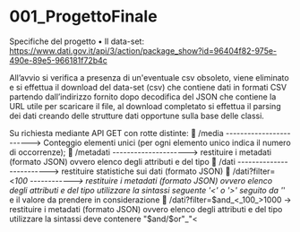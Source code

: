 # 001_ProgettoFinale

Specifiche del progetto
• Il data-set: https://www.dati.gov.it/api/3/action/package_show?id=96404f82-975e-490e-89e5-966181f72b4c

All’avvio si verifica a presenza di un'eventuale csv obsoleto, viene eliminato e si effettua il download del data-set (csv) che contiene dati in formati CSV partendo dall’indirizzo fornito dopo decodifica del JSON che contiene la URL utile per scaricare il file, al download completato si effettua il parsing dei dati creando delle strutture dati opportune sulla base delle classi.

Su richiesta mediante API GET con rotte distinte:
 /media ------------------------> Conteggio elementi unici (per ogni elemento unico indica il numero di occorrenze);
 /metadati ---------------------> restituire i metadati (formato JSON) ovvero elenco degli attributi e del tipo
 /dati -------------------------> restituire statistiche sui dati (formato JSON)
 /dati?filter=<_100 ------------> restituire i metadati (formato JSON) ovvero elenco degli attributi e del tipo utilizzare la sintassi                                    seguente '<' o '>' seguito da '_' e il valore da prendere in considerazione
 /dati?filter=$and_<_100_>1000 -> restituire i metadati (formato JSON) ovvero elenco degli attributi e del tipo utilizzare la sintassi                                    deve contenere "$and/$or"_"<
